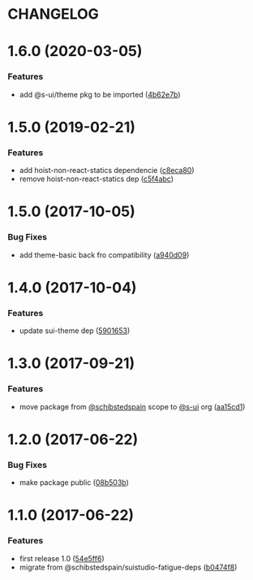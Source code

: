 # CHANGELOG

# 1.6.0 (2020-03-05)


### Features

* add @s-ui/theme pkg to be imported ([4b62e7b](https://github.com/SUI-Components/sui/commit/4b62e7b718e076b0be849be3e4651853be98873c))



# 1.5.0 (2019-02-21)


### Features

* add hoist-non-react-statics dependencie ([c8eca80](https://github.com/SUI-Components/sui/commit/c8eca808c494befac9263dbe0f7e5f6146a65ace))
* remove hoist-non-react-statics dep ([c5f4abc](https://github.com/SUI-Components/sui/commit/c5f4abce9817d9a8564d4a75bb5436bc16258b6b))



# 1.5.0 (2017-10-05)


### Bug Fixes

* add theme-basic back fro compatibility ([a940d09](https://github.com/SUI-Components/sui/commit/a940d0918b54fef7c72ab730e4fc448efa7ffc2c))



# 1.4.0 (2017-10-04)


### Features

* update sui-theme dep ([5901653](https://github.com/SUI-Components/sui/commit/5901653abbcea4642513dc93c1464ba150726a76))



# 1.3.0 (2017-09-21)


### Features

* move package from [@schibstedspain](https://github.com/schibstedspain) scope to [@s-ui](https://github.com/s-ui) org ([aa15cd1](https://github.com/SUI-Components/sui/commit/aa15cd1bacb678ef93fce40cfb30e9cf34d51617))



# 1.2.0 (2017-06-22)


### Bug Fixes

* make package public ([08b503b](https://github.com/SUI-Components/sui/commit/08b503b51b8eb34652e3971887ca1388cd1f3d06))



# 1.1.0 (2017-06-22)


### Features

* first release 1.0 ([54e5ff6](https://github.com/SUI-Components/sui/commit/54e5ff670aaa8825590964f019ba41a20a97fed2))
* migrate from @schibstedspain/suistudio-fatigue-deps ([b0474f8](https://github.com/SUI-Components/sui/commit/b0474f8c6eca7a5948988d4756045d10fda1cc20))



